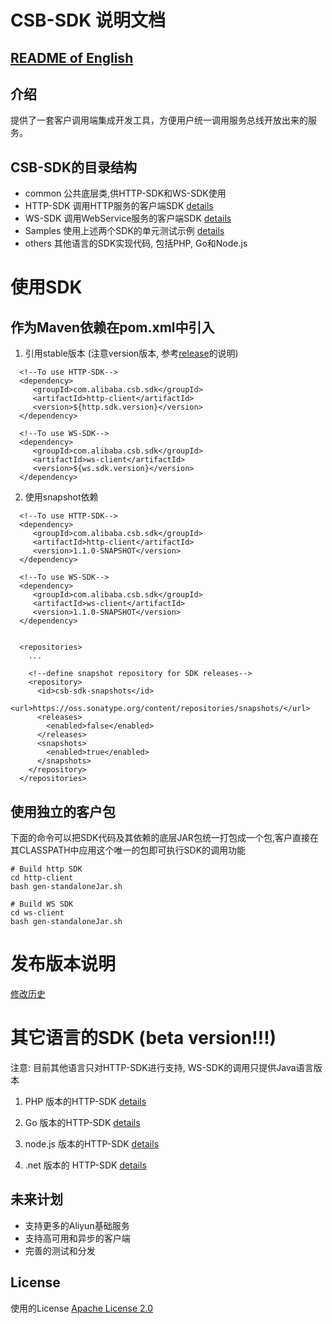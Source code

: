 # CSB-SDK 说明文档

## [README of English](https://github.com/aliyun/csb-sdk/blob/master/README.md)

## 介绍

提供了一套客户调用端集成开发工具，方便用户统一调用服务总线开放出来的服务。

## CSB-SDK的目录结构
* common    公共底层类,供HTTP-SDK和WS-SDK使用
* HTTP-SDK  调用HTTP服务的客户端SDK  [details](http-client/README.md)
* WS-SDK    调用WebService服务的客户端SDK [details](ws-client/README.md)
* Samples   使用上述两个SDK的单元测试示例 [details](samples/README.md)
* others    其他语言的SDK实现代码, 包括PHP, Go和Node.js

# 使用SDK

## 作为Maven依赖在pom.xml中引入

1. 引用stable版本 (注意version版本, 参考[release](release.md)的说明)
```
  <!--To use HTTP-SDK-->
  <dependency>
     <groupId>com.alibaba.csb.sdk</groupId>
     <artifactId>http-client</artifactId>
     <version>${http.sdk.version}</version>
  </dependency>

  <!--To use WS-SDK-->
  <dependency>
     <groupId>com.alibaba.csb.sdk</groupId>
     <artifactId>ws-client</artifactId>
     <version>${ws.sdk.version}</version>
  </dependency>
```

2. 使用snapshot依赖

```
  <!--To use HTTP-SDK-->
  <dependency>
     <groupId>com.alibaba.csb.sdk</groupId>
     <artifactId>http-client</artifactId>
     <version>1.1.0-SNAPSHOT</version>
  </dependency>

  <!--To use WS-SDK-->
  <dependency>
     <groupId>com.alibaba.csb.sdk</groupId>
     <artifactId>ws-client</artifactId>
     <version>1.1.0-SNAPSHOT</version>
  </dependency>
     
     
  <repositories>
    ...
      
    <!--define snapshot repository for SDK releases-->   
    <repository>
      <id>csb-sdk-snapshots</id>
      <url>https://oss.sonatype.org/content/repositories/snapshots/</url>
      <releases>
        <enabled>false</enabled>
      </releases>
      <snapshots>
        <enabled>true</enabled>
      </snapshots>
    </repository>
  </repositories>
```

## 使用独立的客户包

下面的命令可以把SDK代码及其依赖的底层JAR包统一打包成一个包,客户直接在其CLASSPATH中应用这个唯一的包即可执行SDK的调用功能

```
# Build http SDK
cd http-client
bash gen-standaloneJar.sh

# Build WS SDK
cd ws-client
bash gen-standaloneJar.sh

```

# 发布版本说明
  [修改历史](release.md)

# 其它语言的SDK (beta version!!!)
注意: 目前其他语言只对HTTP-SDK进行支持, WS-SDK的调用只提供Java语言版本

1. PHP 版本的HTTP-SDK [details](others/php/README.md)

2. Go 版本的HTTP-SDK  [details](others/golang/README.md)

3. node.js 版本的HTTP-SDK [details](others/node.js/README.md)

4. .net 版本的 HTTP-SDK [details](https://github.com/neozhu/csb-sdk.net)

## 未来计划

- 支持更多的Aliyun基础服务
- 支持高可用和异步的客户端
- 完善的测试和分发

## License

使用的License [Apache License 2.0](https://www.apache.org/licenses/LICENSE-2.0.html)